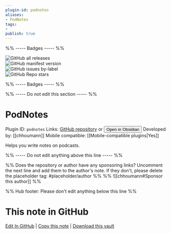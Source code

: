 ```yaml
---
plugin-id: podnotes
aliases:
- PodNotes
tags: 
- 
publish: true
---
```


%% ----- Badges ----- %%

![GitHub all releases](https://img.shields.io/github/downloads/chhoumann/podnotes/total?color=573E7A&logo=github&style=for-the-badge)   
![GitHub manifest version](https://img.shields.io/github/manifest-json/v/chhoumann/podnotes?color=573E7A&logo=github&style=for-the-badge)   
![GitHub issues by-label](https://img.shields.io/github/issues/chhoumann/podnotes/help%20wanted?color=573E7A&logo=github&style=for-the-badge)   
![GitHub Repo stars](https://img.shields.io/github/stars/chhoumann/podnotes?color=573E7A&logo=github&style=for-the-badge)

%% ----- Badges ----- %%

%% ----- Do not edit this section ----- %%

# PodNotes

Plugin ID: `podnotes`
Links: [GitHub repository](https://github.com/chhoumann/podnotes) or [<button id=HH>Open in Obsidian</button>](obsidian://show-plugin?id=podnotes)
Developed by: [[chhoumann]]
Mobile compatible: [[Mobile-compatible plugins|Yes]]

Helps you write notes on podcasts.

%% ----- Do not edit anything above this line ----- %% 

%% Does the repository or author have any sponsoring links? Uncomment the next line and add them to the author's note. If they don't, please delete the placeholder tag: #placeholder/author %%
%% ![[chhoumann#Sponsor this author]] %%

%% Hub footer: Please don't edit anything below this line %%

# This note in GitHub

<span class="git-footer">[Edit In GitHub](https://github.dev/obsidian-community/obsidian-hub/blob/main/02%20-%20Community%20Expansions/02.05%20All%20Community%20Expansions/Plugins/podnotes.md "git-hub-edit-note") | [Copy this note](https://raw.githubusercontent.com/obsidian-community/obsidian-hub/main/02%20-%20Community%20Expansions/02.05%20All%20Community%20Expansions/Plugins/podnotes.md "git-hub-copy-note") | [Download this vault](https://github.com/obsidian-community/obsidian-hub/archive/refs/heads/main.zip "git-hub-download-vault") </span>
